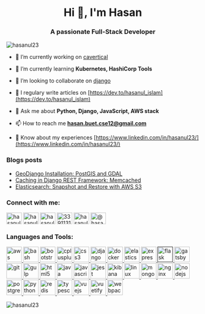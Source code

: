 <h1 align="center">Hi 👋, I'm Hasan</h1>
<h3 align="center">A passionate Full-Stack Developer</h3>

<p align="left"> <img src="https://komarev.com/ghpvc/?username=hasanul23&label=Profile%20views&color=0e75b6&style=flat" alt="hasanul23" /> </p>

- 🔭 I’m currently working on [cavertical](https://www.carvertical.com/)

- 🌱 I’m currently learning **Kubernetes, HashiCorp Tools**

- 👯 I’m looking to collaborate on [django](https://github.com/django/django)

- 📝 I regulary write articles on [https://dev.to/hasanul_islam](https://dev.to/hasanul_islam)

- 💬 Ask me about **Python, Django, JavaScript, AWS stack**

- 📫 How to reach me **hasan.buet.cse12@gmail.com**

- 📄 Know about my experiences [https://www.linkedin.com/in/hasanul23/](https://www.linkedin.com/in/hasanul23/)

### Blogs posts
<!-- BLOG-POST-LIST:START -->
- [GeoDjango Installation: PostGIS and GDAL](https://dev.to/hasanul_islam/geodjango-installation-postgis-and-gdal-36h1)
- [Caching in Django REST Framework: Memcached](https://dev.to/hasanul_islam/caching-in-django-rest-framework-memcached-58n0)
- [Elasticsearch: Snapshot and Restore with AWS S3](https://dev.to/hasanul_islam/elasticsearch-snapshot-and-restore-with-aws-s3-1cbp)
<!-- BLOG-POST-LIST:END -->

<p align="left">
<h3 align="left">Connect with me:</h3>
<a href="https://dev.to/hasanul_islam" target="blank"><img align="center" src="https://cdn.jsdelivr.net/npm/simple-icons@3.0.1/icons/dev-dot-to.svg" alt="hasanul_islam" height="30" width="40" /></a>
<a href="https://twitter.com/hasanuli23" target="blank"><img align="center" src="https://cdn.jsdelivr.net/npm/simple-icons@3.0.1/icons/twitter.svg" alt="hasanuli23" height="30" width="40" /></a>
<a href="https://linkedin.com/in/hasanul23" target="blank"><img align="center" src="https://cdn.jsdelivr.net/npm/simple-icons@3.0.1/icons/linkedin.svg" alt="hasanul23" height="30" width="40" /></a>
<a href="https://stackoverflow.com/users/3391131" target="blank"><img align="center" src="https://cdn.jsdelivr.net/npm/simple-icons@3.0.1/icons/stackoverflow.svg" alt="3391131" height="30" width="40" /></a>
<a href="https://fb.com/hasanuli10" target="blank"><img align="center" src="https://cdn.jsdelivr.net/npm/simple-icons@3.0.1/icons/facebook.svg" alt="hasanuli10" height="30" width="40" /></a>
<a href="https://medium.com/@hasanuli10" target="blank"><img align="center" src="https://cdn.jsdelivr.net/npm/simple-icons@3.0.1/icons/medium.svg" alt="@hasanuli10" height="30" width="40" /></a>
</p>

<h3 align="left">Languages and Tools:</h3>
<p align="left"> <a href="https://aws.amazon.com" target="_blank"> <img src="https://devicons.github.io/devicon/devicon.git/icons/amazonwebservices/amazonwebservices-original-wordmark.svg" alt="aws" width="40" height="40"/> </a> <a href="https://www.gnu.org/software/bash/" target="_blank"> <img src="https://www.vectorlogo.zone/logos/gnu_bash/gnu_bash-icon.svg" alt="bash" width="40" height="40"/> </a> <a href="https://getbootstrap.com" target="_blank"> <img src="https://devicons.github.io/devicon/devicon.git/icons/bootstrap/bootstrap-plain.svg" alt="bootstrap" width="40" height="40"/> </a> <a href="https://www.w3schools.com/cpp/" target="_blank"> <img src="https://devicons.github.io/devicon/devicon.git/icons/cplusplus/cplusplus-original.svg" alt="cplusplus" width="40" height="40"/> </a> <a href="https://www.w3schools.com/css/" target="_blank"> <img src="https://devicons.github.io/devicon/devicon.git/icons/css3/css3-original-wordmark.svg" alt="css3" width="40" height="40"/> </a> <a href="https://www.djangoproject.com/" target="_blank"> <img src="https://devicons.github.io/devicon/devicon.git/icons/django/django-original.svg" alt="django" width="40" height="40"/> </a> <a href="https://www.docker.com/" target="_blank"> <img src="https://devicons.github.io/devicon/devicon.git/icons/docker/docker-original-wordmark.svg" alt="docker" width="40" height="40"/> </a> <a href="https://www.elastic.co" target="_blank"> <img src="https://www.vectorlogo.zone/logos/elastic/elastic-icon.svg" alt="elasticsearch" width="40" height="40"/> </a> <a href="https://expressjs.com" target="_blank"> <img src="https://devicons.github.io/devicon/devicon.git/icons/express/express-original-wordmark.svg" alt="express" width="40" height="40"/> </a> <a href="" target="_blank"> <img src="https://www.vectorlogo.zone/logos/pocoo_flask/pocoo_flask-icon.svg" alt="flask" width="40" height="40"/> </a> <a href="https://www.gatsbyjs.com/" target="_blank"> <img src="https://www.vectorlogo.zone/logos/gatsbyjs/gatsbyjs-icon.svg" alt="gatsby" width="40" height="40"/> </a> <a href="https://git-scm.com/" target="_blank"> <img src="https://www.vectorlogo.zone/logos/git-scm/git-scm-icon.svg" alt="git" width="40" height="40"/> </a> <a href="https://gulpjs.com" target="_blank"> <img src="https://devicons.github.io/devicon/devicon.git/icons/gulp/gulp-plain.svg" alt="gulp" width="40" height="40"/> </a> <a href="https://www.w3.org/html/" target="_blank"> <img src="https://devicons.github.io/devicon/devicon.git/icons/html5/html5-original-wordmark.svg" alt="html5" width="40" height="40"/> </a> <a href="https://www.java.com" target="_blank"> <img src="https://devicons.github.io/devicon/devicon.git/icons/java/java-original-wordmark.svg" alt="java" width="40" height="40"/> </a> <a href="https://developer.mozilla.org/en-US/docs/Web/JavaScript" target="_blank"> <img src="https://devicons.github.io/devicon/devicon.git/icons/javascript/javascript-original.svg" alt="javascript" width="40" height="40"/> </a> <a href="https://jestjs.io" target="_blank"> <img src="https://www.vectorlogo.zone/logos/jestjsio/jestjsio-icon.svg" alt="jest" width="40" height="40"/> </a> <a href="https://www.elastic.co/kibana" target="_blank"> <img src="https://www.vectorlogo.zone/logos/elasticco_kibana/elasticco_kibana-icon.svg" alt="kibana" width="40" height="40"/> </a> <a href="https://www.linux.org/" target="_blank"> <img src="https://devicons.github.io/devicon/devicon.git/icons/linux/linux-original.svg" alt="linux" width="40" height="40"/> </a> <a href="https://www.mongodb.com/" target="_blank"> <img src="https://devicons.github.io/devicon/devicon.git/icons/mongodb/mongodb-original-wordmark.svg" alt="mongodb" width="40" height="40"/> </a> <a href="https://www.nginx.com" target="_blank"> <img src="https://devicons.github.io/devicon/devicon.git/icons/nginx/nginx-original.svg" alt="nginx" width="40" height="40"/> </a> <a href="https://nodejs.org" target="_blank"> <img src="https://devicons.github.io/devicon/devicon.git/icons/nodejs/nodejs-original-wordmark.svg" alt="nodejs" width="40" height="40"/> </a> <a href="https://www.postgresql.org" target="_blank"> <img src="https://devicons.github.io/devicon/devicon.git/icons/postgresql/postgresql-original-wordmark.svg" alt="postgresql" width="40" height="40"/> </a> <a href="https://www.python.org" target="_blank"> <img src="https://devicons.github.io/devicon/devicon.git/icons/python/python-original.svg" alt="python" width="40" height="40"/> </a> <a href="https://redis.io" target="_blank"> <img src="https://devicons.github.io/devicon/devicon.git/icons/redis/redis-original-wordmark.svg" alt="redis" width="40" height="40"/> </a> <a href="https://www.typescriptlang.org/" target="_blank"> <img src="https://devicons.github.io/devicon/devicon.git/icons/typescript/typescript-original.svg" alt="typescript" width="40" height="40"/> </a> <a href="https://vuejs.org/" target="_blank"> <img src="https://devicons.github.io/devicon/devicon.git/icons/vuejs/vuejs-original-wordmark.svg" alt="vuejs" width="40" height="40"/> </a> <a href="https://vuetifyjs.com/en/" target="_blank"> <img src="https://bestofjs.org/logos/vuetify.svg" alt="vuetify" width="40" height="40"/> </a> <a href="https://webpack.js.org" target="_blank"> <img src="https://devicons.github.io/devicon/devicon.git/icons/webpack/webpack-original.svg" alt="webpack" width="40" height="40"/> </a> </p>

<p><img align="center" src="https://github-readme-stats.vercel.app/api/top-langs/?username=hasanul23&layout=compact" alt="hasanul23" /></p>
